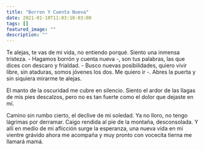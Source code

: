 ```yaml
---
title: "Borron Y Cuenta Nueva"
date: 2021-01-10T11:03:18-03:00
tags: []
featured_image: ""
description: ""
---
```

Te alejas, te vas de mi vida, no entiendo porqué. Siento una inmensa tristeza. - Hagamos borrón y cuenta nueva -, son tus palabras, las que dices con descaro y frialdad. - Busco nuevas posibilidades, quiero vivir libre, sin ataduras, somos jóvenes los dos. Me quiero ir -. Abres la puerta y sin siquiera mirarme te alejas.

El manto de la oscuridad me cubre en silencio. Siento el ardor de las llagas de mis pies descalzos, pero no es tan fuerte como el dolor que dejaste en mí.

Camino sin rumbo cierto, el declive de mi soledad. Ya no lloro, no tengo lágrimas por derramar. Caigo rendida al pie de la montaña, desconsolada. Y allí en medio de mi aflicción surge la esperanza, una nueva vida en mi vientre grávido ahora me acompaña y muy pronto con vocecita tierna me llamará mamá.